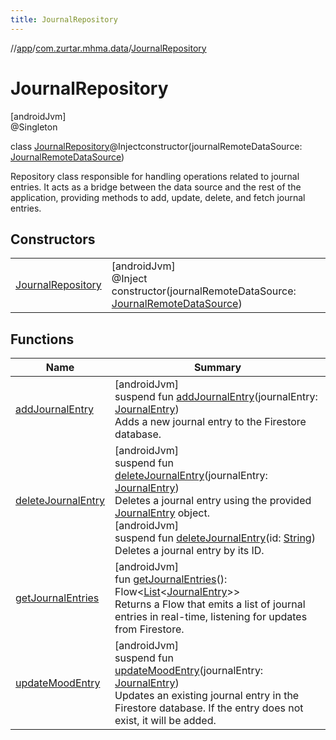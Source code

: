 ```yaml
---
title: JournalRepository
---
```

//[app](../../../index.html)/[com.zurtar.mhma.data](../index.html)/[JournalRepository](index.html)



# JournalRepository



[androidJvm]\
@Singleton



class [JournalRepository](index.html)@Injectconstructor(journalRemoteDataSource: [JournalRemoteDataSource](../-journal-remote-data-source/index.html))

Repository class responsible for handling operations related to journal entries. It acts as a bridge between the data source and the rest of the application, providing methods to add, update, delete, and fetch journal entries.



## Constructors


| | |
|---|---|
| [JournalRepository](-journal-repository.html) | [androidJvm]<br>@Inject<br>constructor(journalRemoteDataSource: [JournalRemoteDataSource](../-journal-remote-data-source/index.html)) |


## Functions


| Name | Summary |
|---|---|
| [addJournalEntry](add-journal-entry.html) | [androidJvm]<br>suspend fun [addJournalEntry](add-journal-entry.html)(journalEntry: [JournalEntry](../-journal-entry/index.html))<br>Adds a new journal entry to the Firestore database. |
| [deleteJournalEntry](delete-journal-entry.html) | [androidJvm]<br>suspend fun [deleteJournalEntry](delete-journal-entry.html)(journalEntry: [JournalEntry](../-journal-entry/index.html))<br>Deletes a journal entry using the provided [JournalEntry](../-journal-entry/index.html) object.<br>[androidJvm]<br>suspend fun [deleteJournalEntry](delete-journal-entry.html)(id: [String](https://kotlinlang.org/api/core/kotlin-stdlib/kotlin/-string/index.html))<br>Deletes a journal entry by its ID. |
| [getJournalEntries](get-journal-entries.html) | [androidJvm]<br>fun [getJournalEntries](get-journal-entries.html)(): Flow&lt;[List](https://kotlinlang.org/api/core/kotlin-stdlib/kotlin.collections/-list/index.html)&lt;[JournalEntry](../-journal-entry/index.html)&gt;&gt;<br>Returns a Flow that emits a list of journal entries in real-time, listening for updates from Firestore. |
| [updateMoodEntry](update-mood-entry.html) | [androidJvm]<br>suspend fun [updateMoodEntry](update-mood-entry.html)(journalEntry: [JournalEntry](../-journal-entry/index.html))<br>Updates an existing journal entry in the Firestore database. If the entry does not exist, it will be added. |
